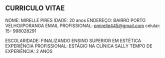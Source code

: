 ## CURRICULO VITAE
NOME: MIRELLE PIRES
IDADE: 20 anos
ENDEREÇO: BAIRRO PORTO VELHO/IPORANGA 
EMAIL PROFISSIONAL: pmirelle445@gmail.com
celular: 15- 998028291














ESCOLARIDADE: FINALIZANDO ENSINO SUPERIOR EM ESTÉTICA
EXPERIÊNCIA PROFISSIONAL: ESTÁGIO NA CLÍNICA SALLY
TEMPO DE EXPERIÊNCIA: 2 ANOS
